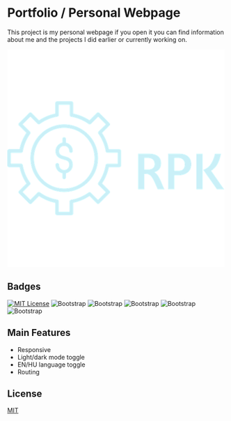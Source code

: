 # Portfolio / Personal Webpage

This project is my personal webpage if you open it you can find information about me and the projects I did earlier or currently working on.

![Logo](public/assets/Logo_blue/horizontal-logo.png)

## Badges

[![MIT License](https://img.shields.io/badge/License-MIT-green.svg)](https://choosealicense.com/licenses/mit/) ![Bootstrap](https://img.shields.io/badge/-Typescript-05122A?style=flat&logo=Typescript&color=72b9ab) ![Bootstrap](https://img.shields.io/badge/-React-05122A?style=flat&logo=React&color=72b9ab) ![Bootstrap](https://img.shields.io/badge/-Tailwind-05122A?style=flat&logo=Tailwind&color=72b9ab) ![Bootstrap](https://img.shields.io/badge/-Vite-05122A?style=flat&logo=Vite&color=72b9ab) ![Bootstrap](https://img.shields.io/badge/-Visual%20Studio%20Code-05122A?style=flat&logo=Visual-Studio-Code&color=72b9ab)

## Main Features

- Responsive
- Light/dark mode toggle
- EN/HU language toggle
- Routing

## License

[MIT](https://choosealicense.com/licenses/mit/)
